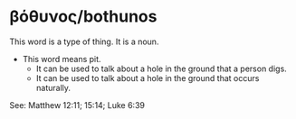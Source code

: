 # βόθυνος/bothunos
This word is a type of thing. It is a noun.

* This word means pit.
    * It can be used to talk about a hole in the ground that a person digs.
    * It can be used to talk about a hole in the ground that occurs naturally.

See: Matthew 12:11; 15:14; Luke 6:39
